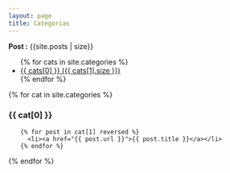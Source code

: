 ```yaml
---
layout: page
title: Categorias
---
```


**Post :** {{site.posts | size}}

<ul>
{% for cats in site.categories %}
  <li><a href="#{{cats[0]}}">{{ cats[0] }} ({{ cats[1].size }})</a></li>
{% endfor %}
</ul>

{% for cat in site.categories %}
  <h3 id="{{ cat[0] }}">{{ cat[0] }}</h3>
  <ul>
    
    {% for post in cat[1] reversed %}
      <li><a href="{{ post.url }}">{{ post.title }}</a></li>
    {% endfor %}

  </ul>
{% endfor %}